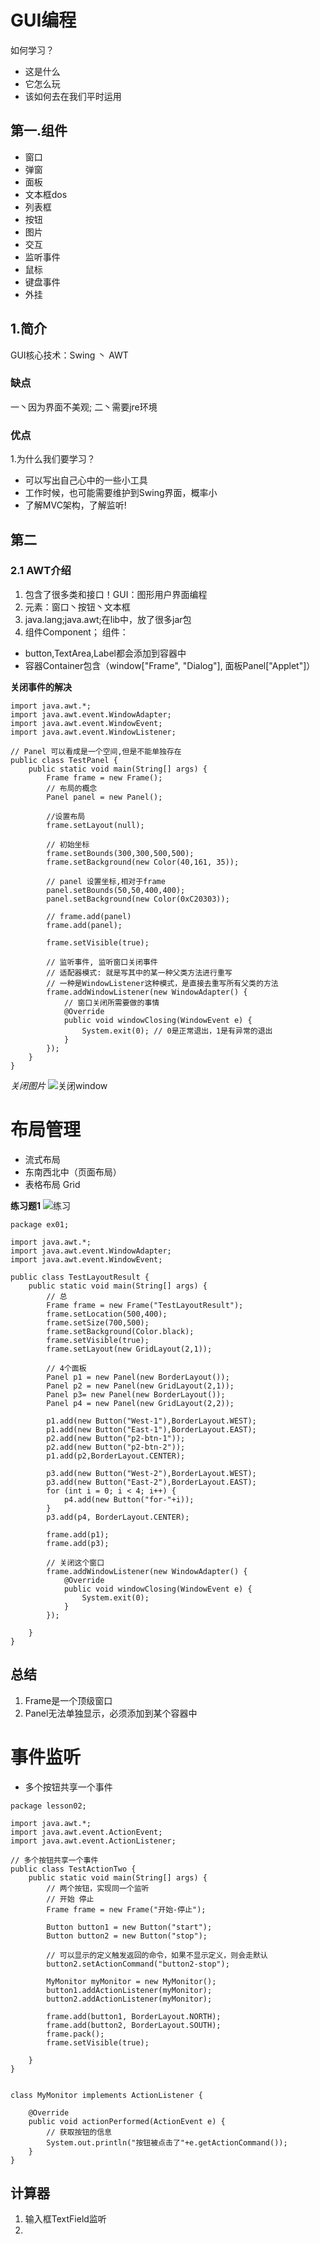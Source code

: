 # GUI编程
如何学习？
- 这是什么
- 它怎么玩
- 该如何去在我们平时运用
## 第一.组件
- 窗口
- 弹窗
- 面板
- 文本框dos
- 列表框
- 按钮
- 图片
- 交互
- 监听事件
- 鼠标
- 键盘事件
- 外挂
## 1.简介
GUI核心技术：Swing 丶 AWT
### 缺点
一丶因为界面不美观;
二丶需要jre环境 
### 优点
1.为什么我们要学习？
- 可以写出自己心中的一些小工具
- 工作时候，也可能需要维护到Swing界面，概率小
- 了解MVC架构，了解监听!

## 第二
### 2.1 AWT介绍
1. 包含了很多类和接口！GUI：图形用户界面编程
2. 元素：窗口丶按钮丶文本框
3. java.lang;java.awt;在lib中，放了很多jar包
4. 组件Component；
组件：
- button,TextArea,Label都会添加到容器中
- 容器Container包含（window["Frame", "Dialog"], 面板Panel["Applet"]）

**关闭事件的解决**
```aidl
import java.awt.*;
import java.awt.event.WindowAdapter;
import java.awt.event.WindowEvent;
import java.awt.event.WindowListener;

// Panel 可以看成是一个空间,但是不能单独存在
public class TestPanel {
    public static void main(String[] args) {
        Frame frame = new Frame();
        // 布局的概念
        Panel panel = new Panel();

        //设置布局
        frame.setLayout(null);

        // 初始坐标
        frame.setBounds(300,300,500,500);
        frame.setBackground(new Color(40,161, 35));

        // panel 设置坐标,相对于frame
        panel.setBounds(50,50,400,400);
        panel.setBackground(new Color(0xC20303));

        // frame.add(panel)
        frame.add(panel);

        frame.setVisible(true);

        // 监听事件, 监听窗口关闭事件
        // 适配器模式: 就是写其中的某一种父类方法进行重写
        // 一种是WindowListener这种模式，是直接去重写所有父类的方法
        frame.addWindowListener(new WindowAdapter() {
            // 窗口关闭所需要做的事情
            @Override
            public void windowClosing(WindowEvent e) {
                System.exit(0); // 0是正常退出，1是有异常的退出
            }
        });
    }
}
```
*关闭图片*
![关闭window](..\images\closeWindow.png)
# 布局管理
- 流式布局
- 东南西北中（页面布局）
- 表格布局 Grid

**练习题1**
![练习](../练习1.png)

```aidl
package ex01;

import java.awt.*;
import java.awt.event.WindowAdapter;
import java.awt.event.WindowEvent;

public class TestLayoutResult {
    public static void main(String[] args) {
        // 总
        Frame frame = new Frame("TestLayoutResult");
        frame.setLocation(500,400);
        frame.setSize(700,500);
        frame.setBackground(Color.black);
        frame.setVisible(true);
        frame.setLayout(new GridLayout(2,1));

        // 4个面板
        Panel p1 = new Panel(new BorderLayout());
        Panel p2 = new Panel(new GridLayout(2,1));
        Panel p3= new Panel(new BorderLayout());
        Panel p4 = new Panel(new GridLayout(2,2));

        p1.add(new Button("West-1"),BorderLayout.WEST);
        p1.add(new Button("East-1"),BorderLayout.EAST);
        p2.add(new Button("p2-btn-1"));
        p2.add(new Button("p2-btn-2"));
        p1.add(p2,BorderLayout.CENTER);

        p3.add(new Button("West-2"),BorderLayout.WEST);
        p3.add(new Button("East-2"),BorderLayout.EAST);
        for (int i = 0; i < 4; i++) {
            p4.add(new Button("for-"+i));
        }
        p3.add(p4, BorderLayout.CENTER);

        frame.add(p1);
        frame.add(p3);

        // 关闭这个窗口
        frame.addWindowListener(new WindowAdapter() {
            @Override
            public void windowClosing(WindowEvent e) {
                System.exit(0);
            }
        });

    }
}
```
## 总结
1. Frame是一个顶级窗口
2. Panel无法单独显示，必须添加到某个容器中

# 事件监听
- 多个按钮共享一个事件
```aidl
package lesson02;

import java.awt.*;
import java.awt.event.ActionEvent;
import java.awt.event.ActionListener;

// 多个按钮共享一个事件
public class TestActionTwo {
    public static void main(String[] args) {
        // 两个按钮，实现同一个监听
        // 开始 停止
        Frame frame = new Frame("开始-停止");

        Button button1 = new Button("start");
        Button button2 = new Button("stop");

        // 可以显示的定义触发返回的命令，如果不显示定义，则会走默认
        button2.setActionCommand("button2-stop");

        MyMonitor myMonitor = new MyMonitor();
        button1.addActionListener(myMonitor);
        button2.addActionListener(myMonitor);

        frame.add(button1, BorderLayout.NORTH);
        frame.add(button2, BorderLayout.SOUTH);
        frame.pack();
        frame.setVisible(true);

    }
}


class MyMonitor implements ActionListener {

    @Override
    public void actionPerformed(ActionEvent e) {
        // 获取按钮的信息
        System.out.println("按钮被点击了"+e.getActionCommand());
    }
}
```
## 计算器
1. 输入框TextField监听
2. 